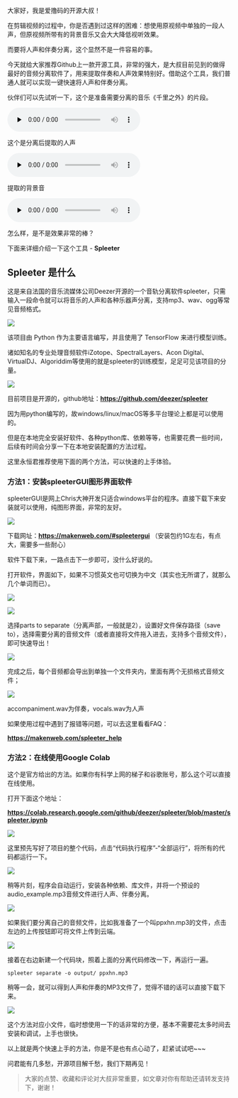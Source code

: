 大家好，我是爱撸码的开源大叔！

在剪辑视频的过程中，你是否遇到过这样的困难：想使用原视频中单独的一段人声，但原视频所带有的背景音乐又会大大降低视听效果。

而要将人声和伴奏分离，这个显然不是一件容易的事。

今天就给大家推荐Github上一款开源工具，非常的强大，是大叔目前见到的做得最好的音频分离软件了，用来提取伴奏和人声效果特别好。借助这个工具，我们普通人就可以实现一键快速将人声和伴奏分离。

伙伴们可以先试听一下，这个是准备需要分离的音乐《千里之外》的片段。

<audio id="audio" controls="" preload="none">
      <source id="mp3" src="https://github.com/ourceteams/open-daily/blob/main/contents/2021_10_12_audios/qlzw_clip.mp3">
</audio>

这个是分离后提取的人声

<audio id="audio" controls="" preload="none">
      <source id="mp3" src="./2021_10_12_audios/qlzw_vocals.wav">
</audio>

提取的背景音

<audio id="audio" controls="" preload="none">
      <source id="mp3" src="./2021_10_12_audios/qlzw_accompaniment.wav">
</audio>

怎么样，是不是效果非常的棒？

下面来详细介绍一下这个工具 - **Spleeter**


## Spleeter 是什么
这是来自法国的音乐流媒体公司Deezer开源的一个音轨分离软件spleeter，只需输入一段命令就可以将音乐的人声和各种乐器声分离，支持mp3、wav、ogg等常见音频格式。


![](https://files.mdnice.com/user/20902/68261405-0ef4-4b43-8c09-e2357b9fdd53.jpg)


该项目由 Python 作为主要语言编写，并且使用了 TensorFlow 来进行模型训练。

诸如知名的专业处理音频软件iZotope、SpectralLayers、Acon Digital、VirtualDJ、Algoriddim等使用的就是spleeter的训练模型，足足可见该项目的分量。


![](https://files.mdnice.com/user/20902/fdf06cee-a90f-4700-b18a-db2dfbe6fd2f.png)


目前项目是开源的，github地址：**https://github.com/deezer/spleeter**

因为用python编写的，故windows/linux/macOS等多平台理论上都是可以使用的。

但是在本地完全安装好软件、各种python库、依赖等等，也需要花费一些时间，后续有时间会分享一下在本地安装配置的方法过程。

这里永恒君推荐使用下面的两个方法，可以快速的上手体验。

### 方法1：安装spleeterGUI图形界面软件

spleeterGUI是网上Chris大神开发只适合windows平台的程序。直接下载下来安装就可以使用，纯图形界面，非常的友好。


![](https://files.mdnice.com/user/20902/39404166-82b5-4faf-ab7c-c25b47d27606.png)


下载网址：**https://makenweb.com/#spleetergui**
（安装包约1G左右，有点大，需要多一些耐心）

软件下载下来，一路点击下一步即可，没什么好说的。

打开软件，界面如下，如果不习惯英文也可切换为中文（其实也无所谓了，就那么几个单词而已）。

![](https://files.mdnice.com/user/20902/8b21b078-5970-4f47-b096-a30277a14643.png)


![](https://files.mdnice.com/user/20902/5bc4707d-07cd-4149-bcc9-843905c677e1.png)


选择parts to separate（分离声部，一般就是2），设置好文件保存路径（save to），选择需要分离的音频文件（或者直接将文件拖入进去，支持多个音频文件），即可快速导出！


![](https://files.mdnice.com/user/20902/286371b9-7258-4e00-a46b-9541c709f520.png)


完成之后，每个音频都会导出到单独一个文件夹内，里面有两个无损格式音频文件；


![](https://files.mdnice.com/user/20902/cdf71d47-18d6-4c20-aa0e-8d080f71cc8e.png)


accompaniment.wav为伴奏，vocals.wav为人声

如果使用过程中遇到了报错等问题，可以去这里看看FAQ：

**https://makenweb.com/spleeter_help**


### 方法2：在线使用Google Colab

这个是官方给出的方法。如果你有科学上网的梯子和谷歌账号，那么这个可以直接在线使用。

打开下面这个地址：

**https://colab.research.google.com/github/deezer/spleeter/blob/master/spleeter.ipynb**


![](https://files.mdnice.com/user/20902/44d2f967-2d74-4adc-abe3-e83a3e5a7b48.png)


这里预先写好了项目的整个代码，点击“代码执行程序”-“全部运行”，将所有的代码都运行一下。


![](https://files.mdnice.com/user/20902/c03569fa-b503-46a7-98c8-723aa69aa254.png)


稍等片刻，程序会自动运行，安装各种依赖、库文件，并将一个预设的audio_example.mp3音频文件进行人声、伴奏分离。


![](https://files.mdnice.com/user/20902/a76b3312-0070-4534-87bf-1116004804c9.png)


如果我们要分离自己的音频文件，比如我准备了一个叫ppxhn.mp3的文件，点击左边的上传按钮即可将文件上传到云端。


![](https://files.mdnice.com/user/20902/bf13f5c0-c0e4-49c1-905d-aa2d6aff8c0d.png)


接着在右边新建一个代码块，照着上面的分离代码修改一下，再运行一遍。

```
spleeter separate -o output/ ppxhn.mp3
```
稍等一会，就可以得到人声和伴奏的MP3文件了，觉得不错的话可以直接下载下来。

![](https://files.mdnice.com/user/20902/7f81f177-0537-4aa9-8680-57c123cc01a6.png)


这个方法对应小文件，临时想使用一下的话非常的方便，基本不需要花太多时间去安装和调试，上手也很快。

以上就是两个快速上手的方法，你是不是也有点心动了，赶紧试试吧~~~

问君能有几多愁，开源项目解千愁，我们下期再见！

> 大家的点赞、收藏和评论对大叔非常重要，如文章对你有帮助还请转发支持下，谢谢！


